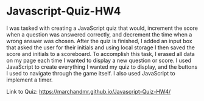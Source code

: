 # Javascript-Quiz-HW4

I was tasked with creating a JavaScript quiz that would, increment the score when a question was answered correctly, and decrement the time when a wrong answer was chosen. After the quiz is finished, I added an input box that asked the user for their initials and using local storage I then saved the score and initials to a scoreboard. To accomplish this task, I erased all data on my page each time I wanted to display a new question or score. I used JavaScript to create everything I wanted my quiz to display, and the buttons I used to navigate through the game itself. I also used JavaScript to implement a timer.

Link to Quiz: https://marchandmr.github.io/Javascript-Quiz-HW4/
